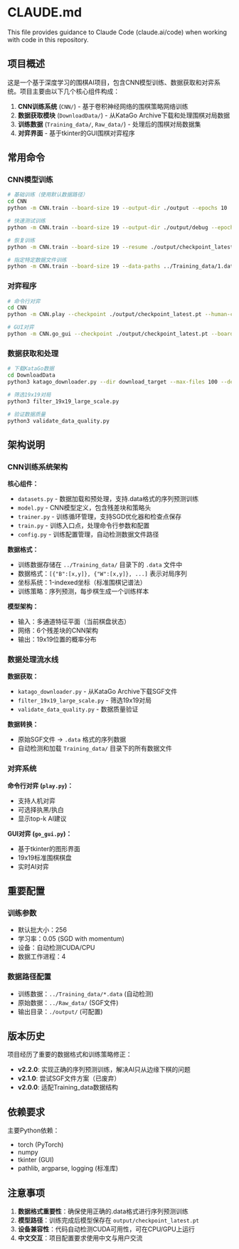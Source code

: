 # CLAUDE.md

This file provides guidance to Claude Code (claude.ai/code) when working with code in this repository.

## 项目概述

这是一个基于深度学习的围棋AI项目，包含CNN模型训练、数据获取和对弈系统。项目主要由以下几个核心组件构成：

1. **CNN训练系统** (`CNN/`) - 基于卷积神经网络的围棋策略网络训练
2. **数据获取模块** (`DownloadData/`) - 从KataGo Archive下载和处理围棋对局数据
3. **训练数据** (`Training_data/`, `Raw_data/`) - 处理后的围棋对局数据集
4. **对弈界面** - 基于tkinter的GUI围棋对弈程序

## 常用命令

### CNN模型训练
```bash
# 基础训练（使用默认数据路径）
cd CNN
python -m CNN.train --board-size 19 --output-dir ./output --epochs 10

# 快速测试训练
python -m CNN.train --board-size 19 --output-dir ./output/debug --epochs 1 --steps-per-epoch 200 --eval-steps 50 --batch-size 128

# 恢复训练
python -m CNN.train --board-size 19 --resume ./output/checkpoint_latest.pt

# 指定特定数据文件训练
python -m CNN.train --board-size 19 --data-paths ../Training_data/1.data ../Training_data/10.data
```

### 对弈程序
```bash
# 命令行对弈
cd CNN
python -m CNN.play --checkpoint ./output/checkpoint_latest.pt --human-color B

# GUI对弈
python -m CNN.go_gui --checkpoint ./output/checkpoint_latest.pt --board-size 19
```

### 数据获取和处理
```bash
# 下载KataGo数据
cd DownloadData
python3 katago_downloader.py --dir download_target --max-files 100 --delay 2.0

# 筛选19x19对局
python3 filter_19x19_large_scale.py

# 验证数据质量
python3 validate_data_quality.py
```

## 架构说明

### CNN训练系统架构

**核心组件：**
- `datasets.py` - 数据加载和预处理，支持.data格式的序列预测训练
- `model.py` - CNN模型定义，包含残差块和策略头
- `trainer.py` - 训练循环管理，支持SGD优化器和检查点保存
- `train.py` - 训练入口点，处理命令行参数和配置
- `config.py` - 训练配置管理，自动检测数据文件路径

**数据格式：**
- 训练数据存储在 `../Training_data/` 目录下的 `.data` 文件中
- 数据格式：`[{"B":[x,y]}, {"W":[x,y]}, ...]` 表示对局序列
- 坐标系统：1-indexed坐标（标准围棋记谱法）
- 训练策略：序列预测，每步棋生成一个训练样本

**模型架构：**
- 输入：多通道特征平面（当前棋盘状态）
- 网络：6个残差块的CNN架构
- 输出：19x19位置的概率分布

### 数据处理流水线

**数据获取：**
- `katago_downloader.py` - 从KataGo Archive下载SGF文件
- `filter_19x19_large_scale.py` - 筛选19x19对局
- `validate_data_quality.py` - 数据质量验证

**数据转换：**
- 原始SGF文件 → `.data` 格式的序列数据
- 自动检测和加载 `Training_data/` 目录下的所有数据文件

### 对弈系统

**命令行对弈 (`play.py`)：**
- 支持人机对弈
- 可选择执黑/执白
- 显示top-k AI建议

**GUI对弈 (`go_gui.py`)：**
- 基于tkinter的图形界面
- 19x19标准围棋棋盘
- 实时AI对弈

## 重要配置

### 训练参数
- 默认批大小：256
- 学习率：0.05 (SGD with momentum)
- 设备：自动检测CUDA/CPU
- 数据工作进程：4

### 数据路径配置
- 训练数据：`../Training_data/*.data` (自动检测)
- 原始数据：`../Raw_data/` (SGF文件)
- 输出目录：`./output/` (可配置)

## 版本历史

项目经历了重要的数据格式和训练策略修正：
- **v2.2.0**: 实现正确的序列预测训练，解决AI只从边缘下棋的问题
- **v2.1.0**: 尝试SGF文件方案（已废弃）
- **v2.0.0**: 适配Training_data数据结构

## 依赖要求

主要Python依赖：
- torch (PyTorch)
- numpy
- tkinter (GUI)
- pathlib, argparse, logging (标准库)

## 注意事项

1. **数据格式重要性**：确保使用正确的.data格式进行序列预测训练
2. **模型路径**：训练完成后模型保存在 `output/checkpoint_latest.pt`
3. **设备兼容性**：代码自动检测CUDA可用性，可在CPU/GPU上运行
4. **中文交互**：项目配置要求使用中文与用户交流